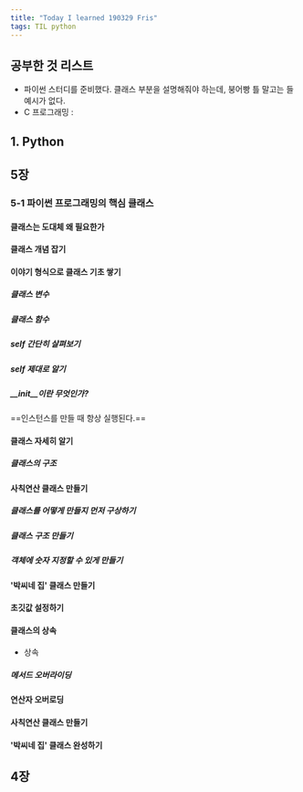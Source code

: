 ```yaml
---
title: "Today I learned 190329 Fris"
tags: TIL python
---
```


## 공부한 것 리스트
- 파이썬 스터디를 준비했다. 클래스 부분을 설명해줘야 하는데, 붕어빵 틀 말고는 들 예시가 없다.
- C 프로그래밍 :


## 1. Python

## 5장
### 5-1 파이썬 프로그래밍의 핵심 클래스

#### 클래스는 도대체 왜 필요한가
#### 클래스 개념 잡기
#### 이야기 형식으로 클래스 기초 쌓기
##### 클래스 변수
##### 클래스 함수
##### self 간단히 살펴보기
##### self 제대로 알기
##### \_\_init\_\_이란 무엇인가?
==인스턴스를 만들 때 항상 실행된다.==


#### 클래스 자세히 알기
##### 클래스의 구조


#### 사칙연산 클래스 만들기
##### 클래스를 어떻게 만들지 먼저 구상하기
##### 클래스 구조 만들기
##### 객체에 숫자 지정할 수 있게 만들기

#### '박씨네 집' 클래스 만들기
#### 초깃값 설정하기
#### 클래스의 상속
- 상속
##### 메서드 오버라이딩
#### 연산자 오버로딩
#### 사칙연산 클래스 만들기
#### '박씨네 집' 클래스 완성하기


## 4장